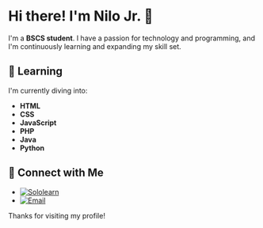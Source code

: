 # Hi there! I'm Nilo Jr. 👋

I'm a **BSCS student**. I have a passion for technology and programming, and I'm continuously learning and expanding my skill set.

## 🌱 Learning

I'm currently diving into:

- **HTML**
- **CSS**
- **JavaScript**
- **PHP**
- **Java**
- **Python**

## 🔗 Connect with Me

- [![Sololearn](https://img.shields.io/badge/Sololearn-%23972B1F.svg?style=for-the-badge&logo=Sololearn&logoColor=white)](https://www.sololearn.com/en/profile/2508058)
- [![Email](https://img.shields.io/badge/Gmail-D14836?style=for-the-badge&logo=gmail&logoColor=white)](mailto:nilojr.olang@gmail.com)

Thanks for visiting my profile!
